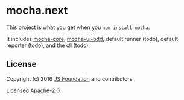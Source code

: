 # mocha.next

This project is what you get when you `npm install mocha`.

It includes [mocha-core](/boneskull/mocha-core), [mocha-ui-bdd](/boneskull/mocha-ui-bdd), default runner (todo), default reporter (todo), and the cli (todo).

## License

Copyright (c) 2016 [JS Foundation](https://js.foundation) and contributors

Licensed Apache-2.0
